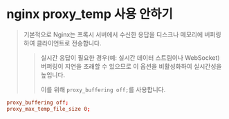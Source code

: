 # nginx proxy_temp 사용 안하기

> 기본적으로 Nginx는 프록시 서버에서 수신한 응답을 디스크나 메모리에 버퍼링하여 클라이언트로 전송합니다.
>
> > 실시간 응답이 필요한 경우(예: 실시간 데이터 스트림이나 WebSocket) 버퍼링이 지연을 초래할 수 있으므로 이 옵션을 비활성화하여 실시간성을 높입니다.
> >
> > 이를 위해 `proxy_buffering off;`를 사용합니다.

```conf
proxy_buffering off;
proxy_max_temp_file_size 0;
```
